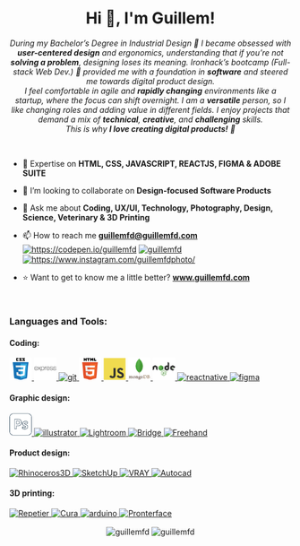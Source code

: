 <h1 align="center">Hi 👋, I'm Guillem!</h1>
<!-- <h3 align="center">Web Developer & Industrial Designer</h3> -->
<!-- <h3 align="center">About me:</h3> -->
<p align="center"><i>
     During my Bachelor’s Degree in Industrial Design 📐 I became obsessed with <strong>user-centered design</strong> and ergonomics, understanding that if you’re not <strong>solving a problem</strong>, designing loses its meaning. Ironhack’s bootcamp (Full-stack Web Dev.) 💾 provided me with a foundation in <strong>software</strong> and steered me towards digital product design.<br/>
          I feel comfortable in agile and <strong>rapidly changing</strong> environments like a startup, where the focus can shift overnight. I am a <strong>versatile</strong> person, so I like changing roles and adding value in different fields. I enjoy projects that demand a mix of <strong>technical</strong>, <strong>creative</strong>, and <strong>challenging</strong> skills. <br/>This is why <strong>I love creating digital products!</strong> 🚀
</i>
</p>


<br style=“line-height:2;”>

- 🌱 Expertise on **HTML, CSS, JAVASCRIPT, REACTJS, FIGMA & ADOBE SUITE**

- 👯 I’m looking to collaborate on **Design-focused Software Products**

- 💬 Ask me about **Coding, UX/UI, Technology, Photography, Design, Science, Veterinary & 3D Printing**

- 📫 How to reach me **guillemfd@guillemfd.com** 
<a href="https://codepen.io/https://codepen.io/guillemfd" target="blank"><img align="center" src="https://raw.githubusercontent.com/rahuldkjain/github-profile-readme-generator/master/src/images/icons/Social/codepen.svg" alt="https://codepen.io/guillemfd" height="30" width="40" /></a>
<a href="https://linkedin.com/in/guillemfd" target="blank"><img align="center" src="https://raw.githubusercontent.com/rahuldkjain/github-profile-readme-generator/master/src/images/icons/Social/linked-in-alt.svg" alt="guillemfd" height="30" width="40" /></a>
<a href="https://www.instagram.com/guillemfdphoto/" target="blank"><img align="center" src="https://raw.githubusercontent.com/rahuldkjain/github-profile-readme-generator/master/src/images/icons/Social/instagram.svg" alt="https://www.instagram.com/guillemfdphoto/" height="30" width="40" /></a>

- ⭐ Want to get to know me a little better? **www.guillemfd.com**


<!-- <br style=“line-height:2;”>
 -->
<!-- <h3 align="center">About me:</h3>
<p align="center"><i>Licensed in Industrial Design 📐 and recently graduated in Web Development 💾 (among other things!)
I am a multi-disciplinary person; I have always tried to work in what I love, and this has requested me to get specialized in different fields that helped to complement myself professionally and personally, providing me with a global view at each situation. This diversification has been possible due to my curiosity for continuous learning, frequently self-taught, and to keep on succeeding in new challenges.

Fast learner. Great at tech and motivated to succeed. 💡</i>
</p> -->

<br style=“line-height:2;”>

<h3 align="left">Languages and Tools:</h3>
<p align="left"> <h4 align="left">Coding:</h4>
<a href="https://www.w3schools.com/css/" target="_blank"> <img src="https://raw.githubusercontent.com/devicons/devicon/master/icons/css3/css3-original-wordmark.svg" alt="css3" width="40" height="40"/> </a> <a href="https://expressjs.com" target="_blank"> <img src="https://raw.githubusercontent.com/devicons/devicon/master/icons/express/express-original-wordmark.svg" alt="express" width="40" height="40"/> </a> <a href="https://git-scm.com/" target="_blank"> <img src="https://www.vectorlogo.zone/logos/git-scm/git-scm-icon.svg" alt="git" width="40" height="40"/> </a> <a href="https://www.w3.org/html/" target="_blank"> <img src="https://raw.githubusercontent.com/devicons/devicon/master/icons/html5/html5-original-wordmark.svg" alt="html5" width="40" height="40"/> </a> <a href="https://developer.mozilla.org/en-US/docs/Web/JavaScript" target="_blank"> <img src="https://raw.githubusercontent.com/devicons/devicon/master/icons/javascript/javascript-original.svg" alt="javascript" width="40" height="40"/> </a> <a href="https://www.mongodb.com/" target="_blank"> <img src="https://raw.githubusercontent.com/devicons/devicon/master/icons/mongodb/mongodb-original-wordmark.svg" alt="mongodb" width="40" height="40"/> </a> <a href="https://nodejs.org" target="_blank"> <img src="https://raw.githubusercontent.com/devicons/devicon/master/icons/nodejs/nodejs-original-wordmark.svg" alt="nodejs" width="40" height="40"/> </a>  <a href="https://reactnative.dev/" target="_blank"> <img src="https://reactnative.dev/img/header_logo.svg" alt="reactnative" width="40" height="40"/> </a>  <a href="https://www.figma.com/" target="_blank"> <img src="https://i.pinimg.com/736x/eb/e8/80/ebe880ba05add588e0518ad30d6fe1de.jpg" alt="figma" width="60" height="40"/> </a>
  
  
<p align="left"> <h4 align="left">Graphic design:</h4>
<a href="https://www.photoshop.com/en" target="_blank"> <img src="https://raw.githubusercontent.com/devicons/devicon/master/icons/photoshop/photoshop-line.svg" alt="photoshop" width="40" height="40"/> </a> <a href="https://www.adobe.com/in/products/illustrator.html" target="_blank"> <img src="https://www.vectorlogo.zone/logos/adobe_illustrator/adobe_illustrator-icon.svg" alt="illustrator" width="40" height="40"/> </a> <a href="https://www.adobe.com/es/products/photoshop-lightroom.html" target="_blank"> <img src="https://cdn.worldvectorlogo.com/logos/lightroom-cc.svg" alt="Lightroom" width="40" height="40"/> </a> <a href="https://www.adobe.com/es/products/bridge.html" target="_blank"> <img src="https://encrypted-tbn0.gstatic.com/images?q=tbn:ANd9GcTpMCOGiG_iZFRJQQ1it4h9Q-P_dLJTgRanHsgoMECYNsGdn8cLQ707Zj_I7hlO-mKWer0&usqp=CAU" alt="Bridge" width="40" height="40"/> </a> <a href="https://www.adobe.com/mx/products/freehand/" target="_blank"> <img src="https://upload.wikimedia.org/wikipedia/commons/b/b4/Adobe_FreeHand_v12_icon.png" alt="Freehand" width="40" height="40"/> </a>

<p align="left"> <h4 align="left">Product design:</h4>
<a href="https://www.rhino3d.com/" target="_blank"> <img src="https://www.logolynx.com/images/logolynx/67/6763a1a6935d6800a7c2e41a1b4ab938.jpeg" alt="Rhinoceros3D" width="40" height="40"/> </a> <a href="https://www.sketchup.com/" target="_blank"> <img src="https://upload.wikimedia.org/wikipedia/commons/9/9c/SketchUp-Logo.png" alt="SketchUp" width="40" height="40"/> </a> <a href="https://www.chaosgroup.com/vray/sketchup/b" target="_blank"> <img src="https://ae01.alicdn.com/kf/Ucc15f7e88c4848568ea66cd5aa914e790/V-ray-Advanced-5-10-01-para-3ds-Max-2016-2021.png" alt="VRAY" width="40" height="40"/> </a> <a href="https://www.autodesk.es/products/autocad/overview?term=1-YEAR&tab=subscription" target="_blank"> <img src="https://img2.freepng.es/20190429/tww/kisspng-autocad-computer-icons-autodesk-logo-adobe-illustr-5cc69fcfdf1481.8664286615565209119137.jpg" alt="Autocad" width="40" height="40"/> </a>

<p align="left"> <h4 align="left">3D printing:</h4>
<a href="https://www.repetier.com/" target="_blank"> <img src="https://i2.wp.com/www3.gobiernodecanarias.org/medusa/ecoescuela/3d/files/2020/03/repetier2.png?fit=225%2C225&ssl=1" alt="Repetier" width="40" height="40"/> </a> <a href="https://ultimaker.com/software/ultimaker-cura" target="_blank"> <img src="https://upload.wikimedia.org/wikipedia/en/9/9b/Logo_for_Cura_Software.png" alt="Cura" width="40" height="40"/> </a> <a href="https://www.arduino.cc/" target="_blank"> <img src="https://cdn.worldvectorlogo.com/logos/arduino-1.svg" alt="arduino" width="40" height="40"/> </a> <a href="https://www.pronterface.com/" target="_blank"> <img src="https://reposcope.com/media/unknown/none/unknown/pronterface.png" alt="Pronterface" width="40" height="40"/> </a>
</p>

<p align="center">
   <img align="center" src="https://github-readme-stats.vercel.app/api/top-langs?username=guillemfd&show_icons=true&locale=en&theme=gruvbox&layout=compact" alt="guillemfd" />
   <img align="center" style='height: 164px;' src="https://github-readme-stats.vercel.app/api?username=guillemfd&hide=stars,issues&theme=gruvbox&show_icons=true" alt="guillemfd" />
</p>
